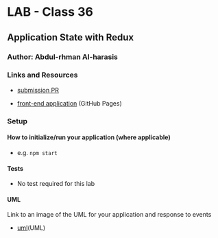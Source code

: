 # LAB - Class 36

## Application State with Redux

### Author: Abdul-rhman Al-harasis 

### Links and Resources

- [submission PR](https://github.com/401-advanced-javascript-Dante/lab36/pull/1)

<!-- - [ci/cd](https://github.com/401-advanced-javascript-Dante/lab31/actions/runs/48085952) (GitHub Actions) -->

- [front-end application](https://401-advanced-javascript-dante.github.io/lab36/) (GitHub Pages)

### Setup


#### How to initialize/run your application (where applicable)

- e.g. `npm start`

#### Tests
- No test required for this lab 

#### UML

Link to an image of the UML for your application and response to events
- [uml](https://i.ibb.co/VtJwWDc/lab36.jpg)(UML)

